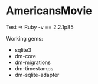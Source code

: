 # AmericansMovie

Test => Ruby -v == 2.2.1p85

Working gems:
  * sqlite3
  * dm-core
  * dm-migrations
  * dm-timestamps
  * dm-sqlite-adapter
